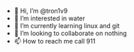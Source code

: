 - 👋 Hi, I’m @tron1v9
- 👀 I’m interested in water
- 🌱 I’m currently learning linux and git
- 💞️ I’m looking to collaborate on nothing
- 📫 How to reach me call 911

<!---
tron1v9/tron1v9 is a ✨ special ✨ repository because its `README.md` (this file) appears on your GitHub profile.
You can click the Preview link to take a look at your changes.
--->
